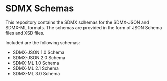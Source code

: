 # SDMX Schemas

This repository contains the SDMX schemas for the SDMX-JSON and SDMX-ML formats. 
The schemas are provided in the form of JSON Schema files and XSD files.

Included are the following schemas:

- SDMX-JSON 1.0 Schema
- SDMX-JSON 2.0 Schema
- SDMX-ML 1.0 Schema
- SDMX-ML 2.1 Schema
- SDMX-ML 3.0 Schema
